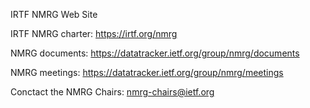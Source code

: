 IRTF NMRG Web Site

IRTF NMRG charter: https://irtf.org/nmrg

NMRG documents: https://datatracker.ietf.org/group/nmrg/documents

NMRG meetings: https://datatracker.ietf.org/group/nmrg/meetings

Conctact the NMRG Chairs: nmrg-chairs@ietf.org
